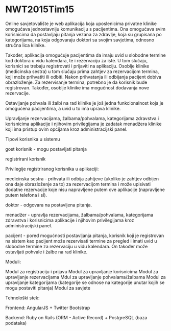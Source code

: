 # NWT2015Tim15

Online savjetovalište je web aplikacija koja uposlenicima privatne klinike omogućava jednostavniju komunikaciju s pacijentima. Ona omogućava svim korisnicima da postavljaju pitanja vezana za zdravlje, koja su grupisana po kategorijama, na koja odgovaraju doktori sa svojim savjetima, odnosno stručna lica klinike. 

Također, aplikacija omogućuje pacijentima da imaju uvid u slobodne termine kod doktora u vidu kalendara, te i rezervaciju za iste. U tom slučaju, korisnici se trebaju registrovati i prijaviti na aplikaciju. Osoblje klinike (medicinska sestra) u tom slučaju prima zahtjev za rezervacijom termina, koji može prihvatiti ili odbiti. Nakon prihvatanja ili odbijanja pacijent dobiva obrazloženje. Za rezervisanje termina, potrebno je da korisnik bude registrovan. Također, osoblje klinike ima mogućnost dodavanja nove rezervacije.

Ostavljanje pohvala ili žalbi na rad klinike je još jedna funkcionalnost koja je omogućena pacijentima, a uvid u to ima uprava klinike.

Upravljanje rezervacijama, žalbama/pohvalama, kategorijama zdravstva i korisnicima aplikacije i njihovim privilegijama je zadatak menadžera klinike koji ima pristup ovim opcijama kroz administracijski panel.

Tipovi korisnika u sistemu

gost korisnik - mogu postavljati pitanja

registrirani korisnik

Privilegije registriranog korisnika u aplikaciji: 

medicinska sestra - prihvata ili odbija zahtjeve (ukoliko je zahtjev odbijen ona daje obrazloženje za to) za rezervacijom termina i može upisivati dodatne rezervacije koje nisu napravljene putem ove aplikacije (napravljene putem telefona i sl).

doktor - odgovara na postavljena pitanja.

menadžer - upravlja rezervacijama, žalbama/pohvalama, kategorijama zdravstva i korisnicima aplikacije i njihovim privilegijama kroz administracijski panel.

pacijent - pored mogućnosti postavljanja pitanja, korisnik koji je registrovan na sistem kao pacijent može rezervisati termine za pregled i imati uvid u slobodne termine za rezervaciju u vidu kalendara. On također može ostavljati pohvale i žalbe na rad klinike.

Moduli: 

Modul za registraciju i prijavu
Modul za upravljanje korisnicima
Modul za upravljanje rezervacijama
Mdul za upravljanje pohvalama/žalbama
Modul za upravljanje kategorijama (kategorije se odnose na kategorije unutar kojih se mogu postaviti pitanja)
Modul za savjete

Tehnološki stek:

Frontend: AngularJS + Twitter Bootstrap

Backend: Ruby on Rails (ORM - Active Record) + PostgreSQL (baza podataka)
